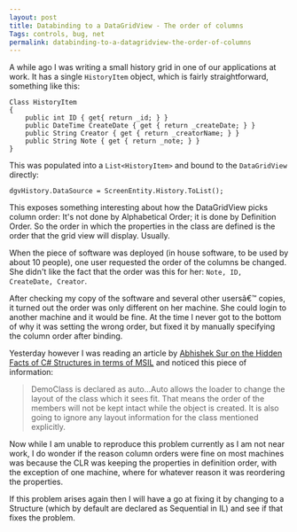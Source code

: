 ```yaml
---
layout: post
title: Databinding to a DataGridView - The order of columns
Tags: controls, bug, net
permalink: databinding-to-a-datagridview-the-order-of-columns
---
```


A while ago I was writing a small history grid in one of our applications at work.  It has a single `HistoryItem` object, which is fairly straightforward, something like this:

	Class HistoryItem
	{
		public int ID { get{ return _id; } } 
		public DateTime CreateDate { get { return _createDate; } }
		public String Creator { get { return _creatorName; } }
		public String Note { get { return _note; } }
	}

This was populated into a `List<HistoryItem>` and bound to the `DataGridView` directly:

	dgvHistory.DataSource = ScreenEntity.History.ToList();

This exposes something interesting about how the DataGridView picks column order: It's not done by Alphabetical Order; it is done by Definition Order.  So the order in which the properties in the class are defined is the order that the grid view will display. Usually.

When the piece of software was deployed (in house software, to be used by about 10 people), one user requested the order of the columns be changed.  She didn't like the fact that the order was this for her: `Note, ID, CreateDate, Creator`.

After checking my copy of the software and several other usersâ€™ copies, it turned out the order was only different on her machine.  She could login to another machine and it would be fine.  At the time I never got to the bottom of why it was setting the wrong order, but fixed it by manually specifying the column order after binding.

Yesterday however I was reading an article by [Abhishek Sur on the Hidden Facts of C# Structures in terms of MSIL][1] and noticed this piece of information:

> DemoClass is declared as auto...Auto allows the loader to change the layout of the class which it sees fit. That means the order of the members will not be kept intact while the object is created. It is also going to ignore any layout information for the class mentioned explicitly. 

Now while I am unable to reproduce this problem currently as I am not near work, I do wonder if the reason column orders were fine on most machines was because the CLR was keeping the properties in definition order, with the exception of one machine, where for whatever reason it was reordering the properties.

If this problem arises again then I will have a go at fixing it by changing to a Structure (which by default are declared as Sequential in IL) and see if that fixes the problem.

[1]: http://www.abhisheksur.com/2010/10/hidden-facts-on-c-constructor-in.html
